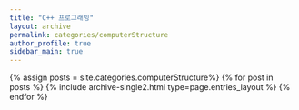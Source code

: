 ```yaml
---
title: "C++ 프로그래밍"
layout: archive
permalink: categories/computerStructure
author_profile: true
sidebar_main: true
---
```


{% assign posts = site.categories.computerStructure%}
{% for post in posts %} {% include archive-single2.html type=page.entries_layout %} {% endfor %}

